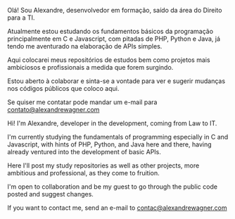 
Olá! Sou Alexandre, desenvolvedor em formação, saído da área do Direito para a TI.

Atualmente estou estudando os fundamentos básicos da programação principalmente em C e Javascript, com pitadas de PHP, Python e Java, já tendo me aventurado na elaboração de
APIs simples.

Aqui colocarei meus repositórios de estudos bem como projetos mais ambiciosos e profissionais a medida que forem surgindo.

Estou aberto à colaborar e sinta-se a vontade para ver e sugerir mudanças nos códigos públicos que coloco aqui.

Se quiser me contatar pode mandar um e-mail para contato@alexandrewagner.com



Hi! I'm Alexandre, developer in the development, coming from Law to IT.

I'm currently studying the fundamentals of programming especially in C and Javascript, with hints of PHP, Python, and Java here and there, having already ventured into the development
of basic APIs.

Here I'll post my study repositories as well as other projects, more ambitious and professional, as they come to fruition.

I'm open to collaboration and be my guest to go through the public code posted and suggest changes.

If you want to contact me, send an e-mail to contac@alexandrewagner.com


